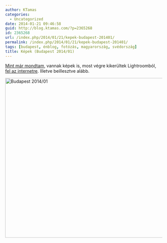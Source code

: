 ```yaml
---
author: KTamas
categories:
  - Uncategorized
date: 2014-01-21 09:46:58
guid: http://blog.ktamas.com/?p=2365268
id: 2365268
url: /index.php/2014/01/21/kepek-budapest-201401/
permalink: /index.php/2014/01/21/kepek-budapest-201401/
tags: [budapest, énblog, fotózás, magyarország, svédország]
title: Képek (Budapest 2014/01)
---
```


[Mint már mondtam](http://blog.ktamas.com/index.php/2014/01/16/25-1-2013-2014/ "25, 1, 2013, 2014"), vannak képek is, most végre kikerültek Lightroomból, [fel az internetre](http://www.flickr.com/photos/tamaskadar/sets/72157639982935053/). Illetve beillesztve alább.

<a data-flickr-embed="true"  href="https://www.flickr.com/photos/tamaskadar/albums/72157639982935053" title="Budapest 2014/01"><img src="https://farm3.staticflickr.com/2887/12056478715_7cd373dcc4_z.jpg" width="640" height="513" alt="Budapest 2014/01"></a><script async src="//embedr.flickr.com/assets/client-code.js" charset="utf-8"></script>
